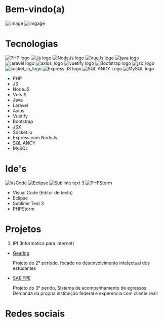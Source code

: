 # Bem-vindo(a)

![image](https://github-readme-stats.vercel.app/api?username=Guilhermevalenca&show_icons=true&theme=dracula)
![imgage](https://github-readme-stats.vercel.app/api/top-langs/?username=Guilhermevalenca&layout=compact&langs_count=7&theme=dracula)

# Tecnologias

![PHP logo](https://github.com/Guilhermevalenca/GuilhermeValenca/assets/56165820/aefdd29e-5af4-4bec-81f8-f4a1b8927b28) <!-- php -->
![Js logo](https://github.com/Guilhermevalenca/GuilhermeValenca/assets/56165820/e7bf569c-6360-4668-90c5-ee177ca94b43) <!-- js -->
![NodeJs logo](https://github.com/Guilhermevalenca/GuilhermeValenca/assets/56165820/c18f858a-0ba3-456d-be69-4947a51799aa) <!-- nodejs -->
![VueJs logo](https://github.com/Guilhermevalenca/GuilhermeValenca/assets/56165820/6dc1f93c-7ec8-4d89-8d0d-5c86ad0ad23a) <!-- vuejs -->
![java logo](https://github.com/Guilhermevalenca/GuilhermeValenca/assets/56165820/58a42aca-46a0-4928-bdac-d9faad857d27) <!-- java -->
![laravel logo](https://github.com/Guilhermevalenca/GuilhermeValenca/assets/56165820/92f69ab7-0be9-4bf9-a154-a349a5289ef5) <!-- laravel -->
![axios_logo](https://github.com/Guilhermevalenca/GuilhermeValenca/assets/56165820/09f6fa5e-6f99-4707-8bfd-d348d2026ea1) <!-- axios -->
![vuetify logo](https://github.com/Guilhermevalenca/GuilhermeValenca/assets/56165820/06df2d5c-24b0-470d-825f-7ef8b69e1c24) <!-- vuetify -->
![Bootstrap logo](https://github.com/Guilhermevalenca/GuilhermeValenca/assets/56165820/a8e1d62a-b2d7-4b70-b485-69921699ac0e) <!-- bootstrap -->
![jsx_logo](https://github.com/Guilhermevalenca/GuilhermeValenca/assets/56165820/40ccf3bc-f55d-4253-97c8-30f83f103fa3) <!-- jsx -->
![socket_io_logo](https://github.com/Guilhermevalenca/GuilhermeValenca/assets/56165820/cecdd3a1-89d7-47fd-8a5c-49a5abbabb46) <!-- socket io -->
![Express JS logo](https://github.com/Guilhermevalenca/GuilhermeValenca/assets/56165820/27b1c864-adcc-4345-823f-c49a0fa5acee) <!-- Express -->
![SQL ANCY Logo](https://github.com/Guilhermevalenca/GuilhermeValenca/assets/56165820/031fb5e8-e13b-40a5-95b8-e55d154ee799) <!-- Sql ancy -->
![MySQL logo](https://github.com/Guilhermevalenca/GuilhermeValenca/assets/56165820/73aef3cf-027c-4d99-897c-0400c1b42ac0) <!-- MySQL -->




- PHP
- JS
- NodeJS
- VueJS
- Java
- Laravel
- Axios
- Vuetify
- Bootstrap
- JSX
- Socket.io
- Express com NodeJs
- SQL ANCY
- MySQL

# Ide's

![VsCode](https://github.com/Guilhermevalenca/GuilhermeValenca/assets/56165820/79419871-6fec-4a20-8105-9fb30bef7625) <!-- vscode -->
![Eclipse](https://github.com/Guilhermevalenca/GuilhermeValenca/assets/56165820/6adb1a20-cde5-493e-845c-78bcf47fcf3f) <!-- eclipse -->
![Sublime text 3](https://github.com/Guilhermevalenca/GuilhermeValenca/assets/56165820/df8f1e69-cf6b-471e-9fdd-2fb1d151aed9) <!-- sublime text 3 -->
![PHPStorm](https://github.com/Guilhermevalenca/GuilhermeValenca/assets/56165820/b1426778-2503-4055-b692-77b8644138f1) <!-- phpStorm -->

- Visual Code (Editor de texto)
- Eclipse
- Sublime Text 3
- PHPStorm

# Projetos

1. IPI (Informatica para internet)

  - <a href='https://github.com/Guilhermevalenca/Gearing'> Gearing </a> <p>Projeto do 2° periodo, focado no desenvolvimento intelectual dos estudantes</p>
  - <a href='https://github.com/Guilhermevalenca/SAEIFPE'> SAEIFPE </a> <p>Projeto do 3° perido, Sistema de acompanhamento de egressos. Demanda da propria instituição federal e experencia com cliente real!</p>

# Redes sociais

<div display='flex'>
<!-- linkedin -->
<a href='https://www.linkedin.com/in/guilherme-valen%C3%A7a-2a38541a5/' ><img src='https://github.com/Guilhermevalenca/GuilhermeValenca/assets/56165820/053b8c6b-f9d5-4312-be67-7b447b2053dc' alt='' ></a>
<!-- instagram -->
<a href='https://www.instagram.com/guilherme_0601/'><img src='https://github.com/Guilhermevalenca/GuilhermeValenca/assets/56165820/0e03b914-2e19-44d5-831f-103308692cce' alt=''></a>
</div>
